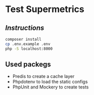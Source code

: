 # Test Supermetrics
## _Instructions_
```sh
composer install
cp .env.example .env
php -S localhost:8000
```

## Used packegs
- Predis to create a cache layer
- Phpdotenv to load the static configs
- PhpUnit and Mockery to create tests

